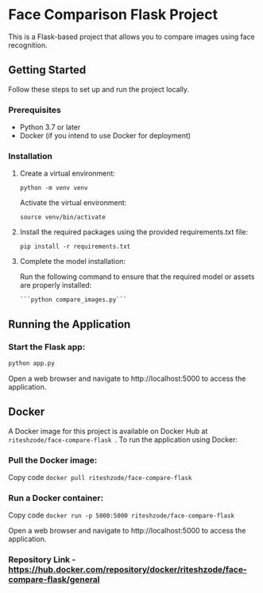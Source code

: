 # Face Comparison Flask Project

This is a Flask-based project that allows you to compare images using face recognition.

## Getting Started

Follow these steps to set up and run the project locally.

### Prerequisites

- Python 3.7 or later
- Docker (if you intend to use Docker for deployment)

### Installation

1. Create a virtual environment:

   ```python -m venv venv```

   
   Activate the virtual environment:

   ```source venv/bin/activate```


2. Install the required packages using the provided requirements.txt file:

   ```pip install -r requirements.txt```



3. Complete the model installation:

    Run the following command to ensure that the required model or assets are properly installed:
    
       ```python compare_images.py```

## Running the Application

  ### Start the Flask app:
  
  ```bash
  python app.py
  ```

Open a web browser and navigate to http://localhost:5000 to access the application.

## Docker
  A Docker image for this project is available on Docker Hub at ```riteshzode/face-compare-flask ```. To run the application using Docker:


### Pull the Docker image:
  
  Copy code
  ```docker pull riteshzode/face-compare-flask```

### Run a Docker container:

  Copy code
  ```docker run -p 5000:5000 riteshzode/face-compare-flask```

Open a web browser and navigate to http://localhost:5000 to access the application.

### Repository Link - https://hub.docker.com/repository/docker/riteshzode/face-compare-flask/general
